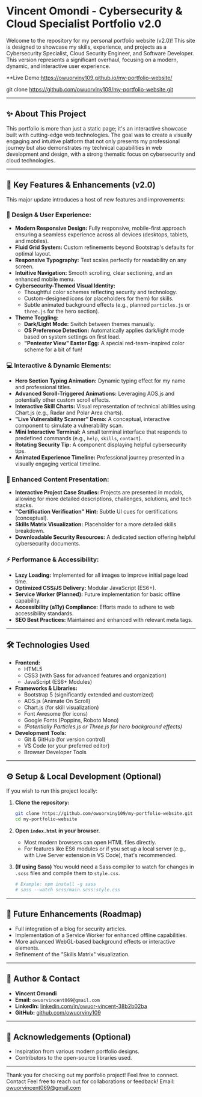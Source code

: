 # Vincent Omondi - Cybersecurity & Cloud Specialist Portfolio v2.0

Welcome to the repository for my personal portfolio website (v2.0)! This site is designed to showcase my skills, experience, and projects as a Cybersecurity Specialist, Cloud Security Engineer, and Software Developer. This version represents a significant overhaul, focusing on a modern, dynamic, and interactive user experience.

**Live Demo:https://owuorviny109.github.io/my-portfolio-website/   


git clone https://github.com/owuorviny109/my-portfolio-website.git

---

## ✨ About This Project

This portfolio is more than just a static page; it's an interactive showcase built with cutting-edge web technologies. The goal was to create a visually engaging and intuitive platform that not only presents my professional journey but also demonstrates my technical capabilities in web development and design, with a strong thematic focus on cybersecurity and cloud technologies.

---

## 🚀 Key Features & Enhancements (v2.0)

This major update introduces a host of new features and improvements:

### 🎨 Design & User Experience:
*   **Modern Responsive Design:** Fully responsive, mobile-first approach ensuring a seamless experience across all devices (desktops, tablets, and mobiles).
*   **Fluid Grid System:** Custom refinements beyond Bootstrap's defaults for optimal layout.
*   **Responsive Typography:** Text scales perfectly for readability on any screen.
*   **Intuitive Navigation:** Smooth scrolling, clear sectioning, and an enhanced mobile menu.
*   **Cybersecurity-Themed Visual Identity:**
    *   Thoughtful color schemes reflecting security and technology.
    *   Custom-designed icons (or placeholders for them) for skills.
    *   Subtle animated background effects (e.g., planned `particles.js` or `three.js` for the hero section).
*   **Theme Toggling:**
    *   **Dark/Light Mode:** Switch between themes manually.
    *   **OS Preference Detection:** Automatically applies dark/light mode based on system settings on first load.
    *   **"Pentester View" Easter Egg:** A special red-team-inspired color scheme for a bit of fun!

### 💻 Interactive & Dynamic Elements:
*   **Hero Section Typing Animation:** Dynamic typing effect for my name and professional titles.
*   **Advanced Scroll-Triggered Animations:** Leveraging AOS.js and potentially other custom scroll effects.
*   **Interactive Skill Charts:** Visual representation of technical abilities using Chart.js (e.g., Radar and Polar Area charts).
*   **"Live Vulnerability Scanner" Demo:** A conceptual, interactive component to simulate a vulnerability scan.
*   **Mini Interactive Terminal:** A small terminal interface that responds to predefined commands (e.g., `help`, `skills`, `contact`).
*   **Rotating Security Tip:** A component displaying helpful cybersecurity tips.
*   **Animated Experience Timeline:** Professional journey presented in a visually engaging vertical timeline.

### 📄 Enhanced Content Presentation:
*   **Interactive Project Case Studies:** Projects are presented in modals, allowing for more detailed descriptions, challenges, solutions, and tech stacks.
*   **"Certification Verification" Hint:** Subtle UI cues for certifications (conceptual).
*   **Skills Matrix Visualization:** Placeholder for a more detailed skills breakdown.
*   **Downloadable Security Resources:** A dedicated section offering helpful cybersecurity documents.

### ⚡ Performance & Accessibility:
*   **Lazy Loading:** Implemented for all images to improve initial page load time.
*   **Optimized CSS/JS Delivery:** Modular JavaScript (ES6+).
*   **Service Worker (Planned):** Future implementation for basic offline capability.
*   **Accessibility (a11y) Compliance:** Efforts made to adhere to web accessibility standards.
*   **SEO Best Practices:** Maintained and enhanced with relevant meta tags.

---

## 🛠️ Technologies Used

*   **Frontend:**
    *   HTML5
    *   CSS3 (with Sass for advanced features and organization)
    *   JavaScript (ES6+ Modules)
*   **Frameworks & Libraries:**
    *   Bootstrap 5 (significantly extended and customized)
    *   AOS.js (Animate On Scroll)
    *   Chart.js (for skill visualization)
    *   Font Awesome (for icons)
    *   Google Fonts (Poppins, Roboto Mono)
    *   *(Potentially Particles.js or Three.js for hero background effects)*
*   **Development Tools:**
    *   Git & GitHub (for version control)
    *   VS Code (or your preferred editor)
    *   Browser Developer Tools

---

## ⚙️ Setup & Local Development (Optional)

If you wish to run this project locally:

1.  **Clone the repository:**
    ```bash
    git clone https://github.com/owuorviny109/my-portfolio-website.git
    cd my-portfolio-website
    ```
2.  **Open `index.html` in your browser.**
    *   Most modern browsers can open HTML files directly.
    *   For features like ES6 modules or if you set up a local server (e.g., with Live Server extension in VS Code), that's recommended.

3.  **(If using Sass)** You would need a Sass compiler to watch for changes in `.scss` files and compile them to `style.css`.
    ```bash
    # Example: npm install -g sass
    # sass --watch scss/main.scss:style.css
    ```

---

## 🔮 Future Enhancements (Roadmap)

*   Full integration of a blog for security articles.
*   Implementation of a Service Worker for enhanced offline capabilities.
*   More advanced WebGL-based background effects or interactive elements.
*   Refinement of the "Skills Matrix" visualization.

---

## 👤 Author & Contact

*   **Vincent Omondi**
*   **Email:** `owuorvincent069@gmail.com`
*   **LinkedIn:** [linkedin.com/in/owuor-vincent-38b2b02ba](https://www.linkedin.com/in/owuor-vincent-38b2b02ba/)
*   **GitHub:** [github.com/owuorviny109](https://github.com/owuorviny109)

---

## 🙏 Acknowledgements (Optional)

*   Inspiration from various modern portfolio designs.
*   Contributors to the open-source libraries used.

---

Thank you for checking out my portfolio project! Feel free to connect.
 Contact
Feel free to reach out for collaborations or feedback!
 Email: owuorvincent069@gmail.com

